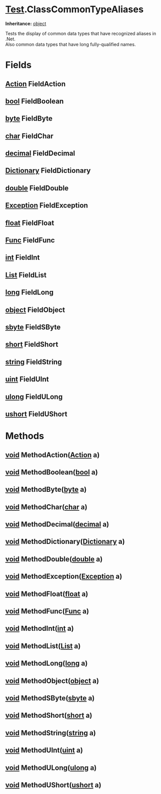 # [Test](TableOfContents.Test.md).ClassCommonTypeAliases

**Inheritance:** [object](https://docs.microsoft.com/en-us/dotnet/api/system.object)  

Tests the display of common data types that have recognized aliases in .Net.  
Also common data types that have long fully-qualified names.  

# Fields

## [Action](https://docs.microsoft.com/en-us/dotnet/api/system.action-1) FieldAction

## [bool](https://docs.microsoft.com/en-us/dotnet/api/system.boolean) FieldBoolean

## [byte](https://docs.microsoft.com/en-us/dotnet/api/system.byte) FieldByte

## [char](https://docs.microsoft.com/en-us/dotnet/api/system.char) FieldChar

## [decimal](https://docs.microsoft.com/en-us/dotnet/api/system.decimal) FieldDecimal

## [Dictionary](https://docs.microsoft.com/en-us/dotnet/api/system.collections.generic.dictionary-2) FieldDictionary

## [double](https://docs.microsoft.com/en-us/dotnet/api/system.double) FieldDouble

## [Exception](https://docs.microsoft.com/en-us/dotnet/api/system.exception) FieldException

## [float](https://docs.microsoft.com/en-us/dotnet/api/system.single) FieldFloat

## [Func](https://docs.microsoft.com/en-us/dotnet/api/system.func-2) FieldFunc

## [int](https://docs.microsoft.com/en-us/dotnet/api/system.int32) FieldInt

## [List](https://docs.microsoft.com/en-us/dotnet/api/system.collections.generic.list-1) FieldList

## [long](https://docs.microsoft.com/en-us/dotnet/api/system.int64) FieldLong

## [object](https://docs.microsoft.com/en-us/dotnet/api/system.object) FieldObject

## [sbyte](https://docs.microsoft.com/en-us/dotnet/api/system.sbyte) FieldSByte

## [short](https://docs.microsoft.com/en-us/dotnet/api/system.int16) FieldShort

## [string](https://docs.microsoft.com/en-us/dotnet/api/system.string) FieldString

## [uint](https://docs.microsoft.com/en-us/dotnet/api/system.uint32) FieldUInt

## [ulong](https://docs.microsoft.com/en-us/dotnet/api/system.uint64) FieldULong

## [ushort](https://docs.microsoft.com/en-us/dotnet/api/system.uint16) FieldUShort

# Methods

## [void](https://docs.microsoft.com/en-us/dotnet/api/system.void) MethodAction([Action](https://docs.microsoft.com/en-us/dotnet/api/system.action-1) a)

## [void](https://docs.microsoft.com/en-us/dotnet/api/system.void) MethodBoolean([bool](https://docs.microsoft.com/en-us/dotnet/api/system.boolean) a)

## [void](https://docs.microsoft.com/en-us/dotnet/api/system.void) MethodByte([byte](https://docs.microsoft.com/en-us/dotnet/api/system.byte) a)

## [void](https://docs.microsoft.com/en-us/dotnet/api/system.void) MethodChar([char](https://docs.microsoft.com/en-us/dotnet/api/system.char) a)

## [void](https://docs.microsoft.com/en-us/dotnet/api/system.void) MethodDecimal([decimal](https://docs.microsoft.com/en-us/dotnet/api/system.decimal) a)

## [void](https://docs.microsoft.com/en-us/dotnet/api/system.void) MethodDictionary([Dictionary](https://docs.microsoft.com/en-us/dotnet/api/system.collections.generic.dictionary-2) a)

## [void](https://docs.microsoft.com/en-us/dotnet/api/system.void) MethodDouble([double](https://docs.microsoft.com/en-us/dotnet/api/system.double) a)

## [void](https://docs.microsoft.com/en-us/dotnet/api/system.void) MethodException([Exception](https://docs.microsoft.com/en-us/dotnet/api/system.exception) a)

## [void](https://docs.microsoft.com/en-us/dotnet/api/system.void) MethodFloat([float](https://docs.microsoft.com/en-us/dotnet/api/system.single) a)

## [void](https://docs.microsoft.com/en-us/dotnet/api/system.void) MethodFunc([Func](https://docs.microsoft.com/en-us/dotnet/api/system.func-2) a)

## [void](https://docs.microsoft.com/en-us/dotnet/api/system.void) MethodInt([int](https://docs.microsoft.com/en-us/dotnet/api/system.int32) a)

## [void](https://docs.microsoft.com/en-us/dotnet/api/system.void) MethodList([List](https://docs.microsoft.com/en-us/dotnet/api/system.collections.generic.list-1) a)

## [void](https://docs.microsoft.com/en-us/dotnet/api/system.void) MethodLong([long](https://docs.microsoft.com/en-us/dotnet/api/system.int64) a)

## [void](https://docs.microsoft.com/en-us/dotnet/api/system.void) MethodObject([object](https://docs.microsoft.com/en-us/dotnet/api/system.object) a)

## [void](https://docs.microsoft.com/en-us/dotnet/api/system.void) MethodSByte([sbyte](https://docs.microsoft.com/en-us/dotnet/api/system.sbyte) a)

## [void](https://docs.microsoft.com/en-us/dotnet/api/system.void) MethodShort([short](https://docs.microsoft.com/en-us/dotnet/api/system.int16) a)

## [void](https://docs.microsoft.com/en-us/dotnet/api/system.void) MethodString([string](https://docs.microsoft.com/en-us/dotnet/api/system.string) a)

## [void](https://docs.microsoft.com/en-us/dotnet/api/system.void) MethodUInt([uint](https://docs.microsoft.com/en-us/dotnet/api/system.uint32) a)

## [void](https://docs.microsoft.com/en-us/dotnet/api/system.void) MethodULong([ulong](https://docs.microsoft.com/en-us/dotnet/api/system.uint64) a)

## [void](https://docs.microsoft.com/en-us/dotnet/api/system.void) MethodUShort([ushort](https://docs.microsoft.com/en-us/dotnet/api/system.uint16) a)

